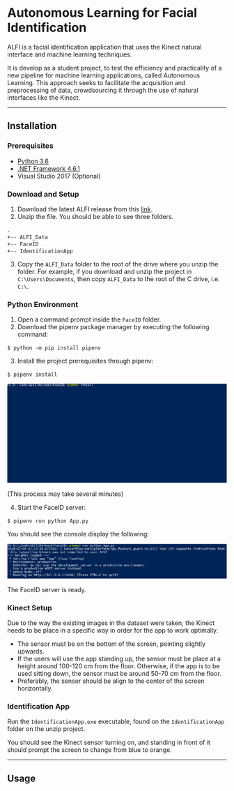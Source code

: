 # Autonomous Learning for Facial Identification
ALFI is a facial identification application that uses the Kinect natural interface and machine learning techniques.

It is develop as a student project, to test the efficiency and practicality of a new pipeline for machine learning applications, called Autonomous Learning. This approach seeks to facilitate the acquisition and preprocessing of data, crowdsourcing it through the use of natural interfaces like the Kinect.
___
## Installation
### Prerequisites
- [Python 3.6](https://www.python.org/downloads/release/python-367/)
- [.NET Framework 4.6.1](https://dotnet.microsoft.com/download)
- Visual Studio 2017 (Optional)
### Download and Setup
1. Download the latest ALFI release from this [link](https://github.com/sebastian-mc/ALFI/releases).
2. Unzip the file. You should be able to see three folders.
```
.
+-- ALFI_Data
+-- FaceID
+-- IdentificationApp
```
3. Copy the `ALFI_Data` folder to the root of the drive where you unzip the folder. For example, if you download and unzip the project in `C:\Users\Documents`, then copy `ALFI_Data` to the root of the C drive, i.e. `C:\`.
### Python Environment
1. Open a command prompt inside the `FaceID` folder.
2. Download the pipenv package manager by executing the following command:
```
$ python -m pip install pipenv
```
3. Install the project prerequisites through pipenv:
```
$ pipenv install
```
![pipenv install process](docs/ALFI_Install_1.gif)

(This process may take several minutes)

4. Start the FaceID server:
```
$ pipenv run python App.py
```
You should see the console display the following:

![Running the server](docs/ALFI_Install_2.png)

The FaceID server is ready.
### Kinect Setup
Due to the way the existing images in the dataset were taken, the Kinect needs to be place in a specific way in order for the app to work optimally.
- The sensor must be on the bottom of the screen, pointing slightly upwards.
- If the users will use the app standing up, the sensor must be place at a height around 100-120 cm from the floor. Otherwise, if the app is to be used sitting down, the sensor must be around 50-70 cm from the floor.
- Preferably, the sensor should be align to the center of the screen horizontally.
### Identification App
Run the `IdentificationApp.exe` executable, found on the `IdentificationApp` folder on the unzip project.

You should see the Kinect sensor turning on, and standing in front of it should prompt the screen to change from blue to orange.
___
## Usage
